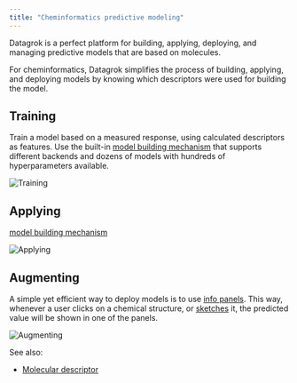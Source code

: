 ```yaml
---
title: "Cheminformatics predictive modeling"
---
```


Datagrok is a perfect platform for building, applying, deploying, and managing predictive models that are based on
molecules.

For cheminformatics, Datagrok simplifies the process of building, applying, and deploying models by knowing which
descriptors were used for building the model.

## Training

Train a model based on a measured response, using calculated descriptors as features. Use the
built-in [model building mechanism](../../learn/predictive-modeling.md) that supports different backends and dozens of
models with hundreds of hyperparameters available.

![Training](../../uploads/gifs/chem-train-model.gif "Training")

## Applying

[model building mechanism](../../learn/predictive-modeling.md#apply-model)

![Applying](../../uploads/gifs/chem-apply-model.gif "Applying")

## Augmenting

A simple yet efficient way to deploy models is to use [info panels](../../discover/info-panels.md). This way, whenever a
user clicks on a chemical structure, or [sketches](sketcher.md) it, the predicted value will be shown in one of the
panels.

![Augmenting](../../uploads/gifs/chem-model-augment.gif "Augmenting")

See also:

* [Molecular descriptor](https://en.wikipedia.org/wiki/Molecular_descriptor)
